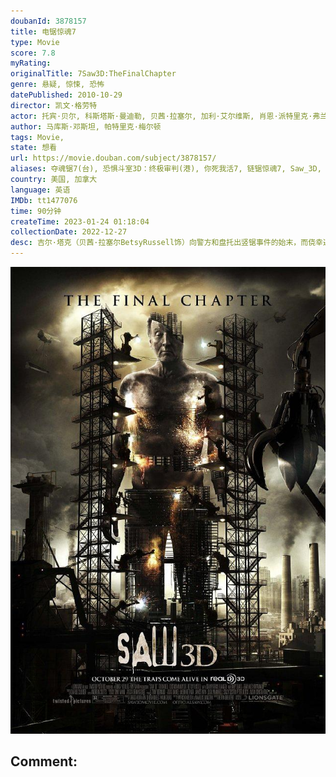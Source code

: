 ```yaml
---
doubanId: 3878157
title: 电锯惊魂7
type: Movie
score: 7.8
myRating: 
originalTitle: 7Saw3D:TheFinalChapter
genre: 悬疑, 惊悚, 恐怖
datePublished: 2010-10-29
director: 凯文·格劳特
actor: 托宾·贝尔, 科斯塔斯·曼迪勒, 贝茜·拉塞尔, 加利·艾尔维斯, 肖恩·派特里克·弗兰纳里, 查德·多纳拉, 吉娜·赫尔顿, 劳伦斯·安东尼, 迪恩·阿姆斯特朗, 奈奥米·斯尼克斯, 瑞贝卡·马绍尔, 杰姆斯·范帕滕, 塞巴斯蒂安·皮戈特, 琼恩·柯, 安妮·李·格林尼, 德鲁·维尔戈维尔, 盖比·韦斯特, 查斯特·班宁顿, 德里克·赫德, 坦迪亚·霍华德, 凯文·拉什顿
author: 马库斯·邓斯坦, 帕特里克·梅尔顿
tags: Movie, 
state: 想看
url: https://movie.douban.com/subject/3878157/
aliases: 夺魂锯7(台), 恐惧斗室3D：终极审判(港), 你死我活7, 链锯惊魂7, Saw_3D, Saw_VII___The_Traps_Come_Alive
country: 美国, 加拿大
language: 英语
IMDb: tt1477076
time: 90分钟
createTime: 2023-01-24 01:18:04
collectionDate: 2022-12-27
desc: 吉尔·塔克（贝茜·拉塞尔BetsyRussell饰）向警方和盘托出竖锯事件的始末，而侥幸逃脱死亡威胁的马克·霍夫曼（科斯塔斯·曼迪勒CostasMandylor饰）则向警方发出警告，势要杀...
---
```


![image](assets/p689612649.jpg)

Comment: 
---

